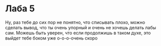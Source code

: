 # Лаба 5
Ну, раз тебе до сих пор не понятно, что списывать плохо, можно сделать вывод, что ты очень упорный и очень не хочешь делать лабы сам. Можешь быть уверен, что если продолжишь в таком духе, это выйдет тебе боком уже о-о-о-очень скоро

